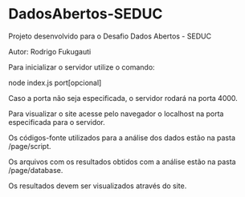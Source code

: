# DadosAbertos-SEDUC

Projeto desenvolvido para o Desafio Dados Abertos - SEDUC

Autor: Rodrigo Fukugauti

Para inicializar o servidor utilize o comando:

node index.js port[opcional]

Caso a porta não seja especificada, o servidor rodará na porta 4000.

Para visualizar o site acesse pelo navegador o localhost na porta especificada para o servidor.

Os códigos-fonte utilizados para a análise dos dados estão na pasta /page/script.

Os arquivos com os resultados obtidos com a análise estão na pasta /page/database.

Os resultados devem ser visualizados através do site.
